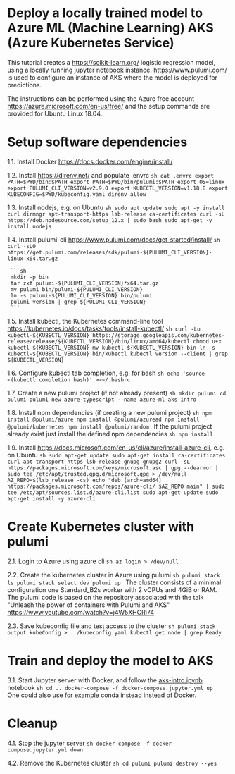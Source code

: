 # Deploy a locally trained model to Azure ML (Machine Learning) AKS (Azure Kubernetes Service)

This tutorial creates a https://scikit-learn.org/ logistic regression model, using a locally running jupyter notebook instance.
https://www.pulumi.com/ is used to configure an instance of AKS where the model is deployed for predictions.

The instructions can be performed using the Azure free account https://azure.microsoft.com/en-us/free/
and the setup commands are provided for Ubuntu Linux 18.04.

# Setup software dependencies

1.1. Install Docker https://docs.docker.com/engine/install/

1.2. Install https://direnv.net/ and populate .envrc
     ```sh
     cat .envrc
     export PATH=$PWD/bin:$PATH
     export PATH=$PWD/bin/pulumi:$PATH
     export OS=linux
     export PULUMI_CLI_VERSION=v2.9.0
     export KUBECTL_VERSION=v1.18.8
     export KUBECONFIG=$PWD/kubeconfig.yaml
     direnv allow
     ```

1.3. Install nodejs, e.g. on Ubuntu
     ```sh
     sudo apt update
     sudo apt -y install curl dirmngr apt-transport-https lsb-release ca-certificates
     curl -sL https://deb.nodesource.com/setup_12.x | sudo bash
     sudo apt-get -y install nodejs
     ```

1.4. Install pulumi-cli https://www.pulumi.com/docs/get-started/install/
     ```sh
     curl -sLO https://get.pulumi.com/releases/sdk/pulumi-${PULUMI_CLI_VERSION}-linux-x64.tar.gz
     ```

     ```sh
     mkdir -p bin
     tar zxf pulumi-${PULUMI_CLI_VERSION}*x64.tar.gz
     mv pulumi bin/pulumi-${PULUMI_CLI_VERSION}
     ln -s pulumi-${PULUMI_CLI_VERSION} bin/pulumi
     pulumi version | grep ${PULUMI_CLI_VERSION}
     ```

1.5. Install kubectl, the Kubernetes command-line tool https://kubernetes.io/docs/tasks/tools/install-kubectl/
     ```sh
     curl -Lo kubectl-${KUBECTL_VERSION} https://storage.googleapis.com/kubernetes-release/release/${KUBECTL_VERSION}/bin/linux/amd64/kubectl
     chmod u+x kubectl-${KUBECTL_VERSION}
     mv kubectl-${KUBECTL_VERSION} bin
     ln -s kubectl-${KUBECTL_VERSION} bin/kubectl
     kubectl version --client | grep ${KUBECTL_VERSION}
     ```

1.6. Configure kubectl tab completion, e.g. for bash
     ```sh
     echo 'source <(kubectl completion bash)' >>~/.bashrc
     ```

1.7. Create a new pulumi project (if not already present)
     ```sh
     mkdir pulumi
     cd pulumi
     pulumi new azure-typescript --name azure-ml-aks-intro
     ```

1.8. Install npm dependencies (if creating a new pulumi project)
     ```sh
     npm install @pulumi/azure
     npm install @pulumi/azuread
     npm install @pulumi/kubernetes
     npm install @pulumi/random
     ```
     If the pulumi project already exist just install the defined npm dependencies
     ```sh
     npm install
     ```

1.9. Install https://docs.microsoft.com/en-us/cli/azure/install-azure-cli, e.g. on Ubuntu
     ```sh
     sudo apt-get update
     sudo apt-get install ca-certificates curl apt-transport-https lsb-release gnupg gnupg2
     curl -sL https://packages.microsoft.com/keys/microsoft.asc | gpg --dearmor | sudo tee /etc/apt/trusted.gpg.d/microsoft.gpg > /dev/null
     AZ_REPO=$(lsb_release -cs)
     echo "deb [arch=amd64] https://packages.microsoft.com/repos/azure-cli/ $AZ_REPO main" | sudo tee /etc/apt/sources.list.d/azure-cli.list
     sudo apt-get update
     sudo apt-get install -y azure-cli
     ```
     
# Create Kubernetes cluster with pulumi

2.1. Login to Azure using azure cli
     ```sh
     az login > /dev/null
     ```

2.2. Create the kubernetes cluster in Azure using pulumi
     ```sh
     pulumi stack ls
     pulumi stack select dev
     pulumi up
     ```
     The cluster consists of a minimal configuration one Standard_B2s worker with 2 vCPUs and 4GiB or RAM.
     The pulumi code is based on the repository associated with the talk
     "Unleash the power of containers with Pulumi and AKS" https://www.youtube.com/watch?v=j4W5XHCRi74

2.3. Save kubeconfig file and test access to the cluster
      ```sh
      pulumi stack output kubeConfig > ../kubeconfig.yaml
      kubectl get node | grep Ready
      ```

# Train and deploy the model to AKS

3.1. Start Jupyter server with Docker, and follow the [aks-intro.ipynb](jupyter/aks-intro.ipynb) notebook
     ```sh
     cd ..
     docker-compose -f docker-compose.jupyter.yml up
     ```
     One could also use for example conda instead instead of Docker.

# Cleanup

4.1. Stop the jupyter server
     ```sh
     docker-compose -f docker-compose.jupyter.yml down
     ```

4.2. Remove the Kubernetes cluster
     ```sh
     cd pulumi
     pulumi destroy --yes
     ```

